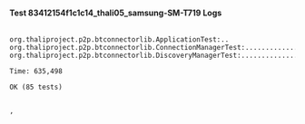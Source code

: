 #### Test 83412154f1c1c14_thali05_samsung-SM-T719 Logs


```

org.thaliproject.p2p.btconnectorlib.ApplicationTest:..
org.thaliproject.p2p.btconnectorlib.ConnectionManagerTest:..........................
org.thaliproject.p2p.btconnectorlib.DiscoveryManagerTest:................................................

Time: 635,498

OK (85 tests)


,
```
